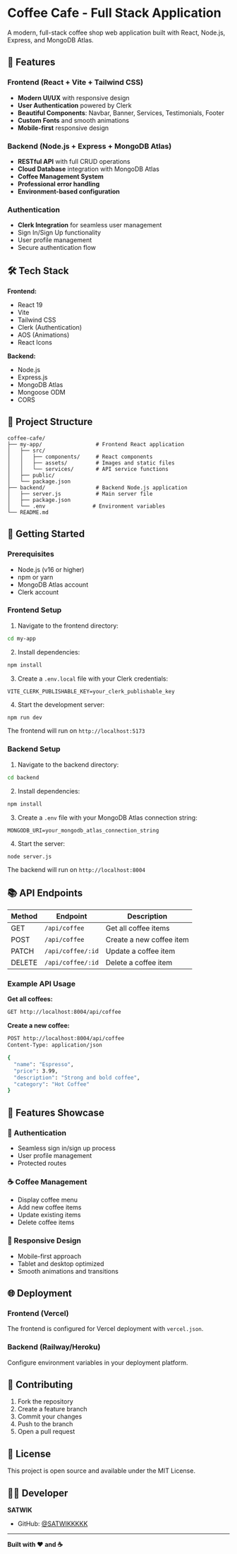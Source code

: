 # Coffee Cafe - Full Stack Application

A modern, full-stack coffee shop web application built with React, Node.js, Express, and MongoDB Atlas.

## 🚀 Features

### Frontend (React + Vite + Tailwind CSS)
- **Modern UI/UX** with responsive design
- **User Authentication** powered by Clerk
- **Beautiful Components**: Navbar, Banner, Services, Testimonials, Footer
- **Custom Fonts** and smooth animations
- **Mobile-first** responsive design

### Backend (Node.js + Express + MongoDB Atlas)
- **RESTful API** with full CRUD operations
- **Cloud Database** integration with MongoDB Atlas
- **Coffee Management System**
- **Professional error handling**
- **Environment-based configuration**

### Authentication
- **Clerk Integration** for seamless user management
- Sign In/Sign Up functionality
- User profile management
- Secure authentication flow

## 🛠️ Tech Stack

**Frontend:**
- React 19
- Vite
- Tailwind CSS
- Clerk (Authentication)
- AOS (Animations)
- React Icons

**Backend:**
- Node.js
- Express.js
- MongoDB Atlas
- Mongoose ODM
- CORS

## 📁 Project Structure

```
coffee-cafe/
├── my-app/                 # Frontend React application
│   ├── src/
│   │   ├── components/     # React components
│   │   ├── assets/         # Images and static files
│   │   └── services/       # API service functions
│   ├── public/
│   └── package.json
├── backend/                # Backend Node.js application
│   ├── server.js           # Main server file
│   ├── package.json
│   └── .env               # Environment variables
└── README.md
```

## 🚀 Getting Started

### Prerequisites
- Node.js (v16 or higher)
- npm or yarn
- MongoDB Atlas account
- Clerk account

### Frontend Setup

1. Navigate to the frontend directory:
```bash
cd my-app
```

2. Install dependencies:
```bash
npm install
```

3. Create a `.env.local` file with your Clerk credentials:
```env
VITE_CLERK_PUBLISHABLE_KEY=your_clerk_publishable_key
```

4. Start the development server:
```bash
npm run dev
```

The frontend will run on `http://localhost:5173`

### Backend Setup

1. Navigate to the backend directory:
```bash
cd backend
```

2. Install dependencies:
```bash
npm install
```

3. Create a `.env` file with your MongoDB Atlas connection string:
```env
MONGODB_URI=your_mongodb_atlas_connection_string
```

4. Start the server:
```bash
node server.js
```

The backend will run on `http://localhost:8004`

## 📚 API Endpoints

| Method | Endpoint | Description |
|--------|----------|-------------|
| GET | `/api/coffee` | Get all coffee items |
| POST | `/api/coffee` | Create a new coffee item |
| PATCH | `/api/coffee/:id` | Update a coffee item |
| DELETE | `/api/coffee/:id` | Delete a coffee item |

### Example API Usage

**Get all coffees:**
```bash
GET http://localhost:8004/api/coffee
```

**Create a new coffee:**
```bash
POST http://localhost:8004/api/coffee
Content-Type: application/json

{
  "name": "Espresso",
  "price": 3.99,
  "description": "Strong and bold coffee",
  "category": "Hot Coffee"
}
```

## 🎨 Features Showcase

### 🔐 Authentication
- Seamless sign in/sign up process
- User profile management
- Protected routes

### ☕ Coffee Management
- Display coffee menu
- Add new coffee items
- Update existing items
- Delete coffee items

### 📱 Responsive Design
- Mobile-first approach
- Tablet and desktop optimized
- Smooth animations and transitions

## 🌐 Deployment

### Frontend (Vercel)
The frontend is configured for Vercel deployment with `vercel.json`.

### Backend (Railway/Heroku)
Configure environment variables in your deployment platform.

## 🤝 Contributing

1. Fork the repository
2. Create a feature branch
3. Commit your changes
4. Push to the branch
5. Open a pull request

## 📄 License

This project is open source and available under the MIT License.

## 👨‍💻 Developer

**SATWIK**
- GitHub: [@SATWIKKKKK](https://github.com/SATWIKKKKK)

---

**Built with ❤️ and ☕**